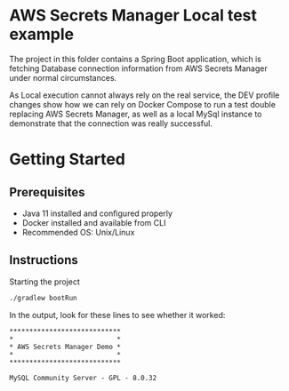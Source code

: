 # AWS Secrets Manager Local test example

The project in this folder contains a Spring Boot application, which is fetching Database connection information
from AWS Secrets Manager under normal circumstances.

As Local execution cannot always rely on the real service, the DEV profile changes show how we can rely on Docker
Compose to run a test double replacing AWS Secrets Manager, as well as a local MySql instance to demonstrate that the
connection was really successful.

# Getting Started

## Prerequisites

- Java 11 installed and configured properly
- Docker installed and available from CLI
- Recommended OS: Unix/Linux

## Instructions
Starting the project

```bash
./gradlew bootRun
```

In the output, look for these lines to see whether it worked:

```
****************************
*                          *
* AWS Secrets Manager Demo *
*                          *
****************************

MySQL Community Server - GPL - 8.0.32
```
